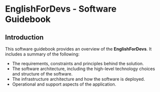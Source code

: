 # EnglishForDevs - Software Guidebook

## Introduction
This software guidebook provides an overview of the **EnglishForDevs**. It includes a summary of the following:
- The requirements, constraints and principles behind the solution.
- The software architecture, including the high-level technology choices and structure of the software.
- The infrastructure architecture and how the software is deployed.
- Operational and support aspects of the application.
